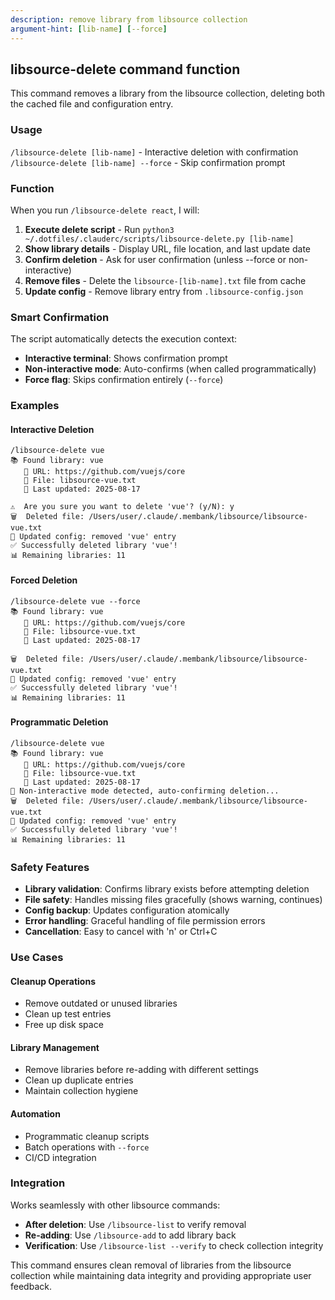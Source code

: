 ```yaml
---
description: remove library from libsource collection
argument-hint: [lib-name] [--force]
---
```


## libsource-delete command function

This command removes a library from the libsource collection, deleting both the cached file and configuration entry.

### Usage

`/libsource-delete [lib-name]`         - Interactive deletion with confirmation
`/libsource-delete [lib-name] --force` - Skip confirmation prompt

### Function

When you run `/libsource-delete react`, I will:

1. **Execute delete script** - Run `python3 ~/.dotfiles/.clauderc/scripts/libsource-delete.py [lib-name]`
2. **Show library details** - Display URL, file location, and last update date
3. **Confirm deletion** - Ask for user confirmation (unless --force or non-interactive)
4. **Remove files** - Delete the `libsource-[lib-name].txt` file from cache
5. **Update config** - Remove library entry from `.libsource-config.json`

### Smart Confirmation

The script automatically detects the execution context:

- **Interactive terminal**: Shows confirmation prompt
- **Non-interactive mode**: Auto-confirms (when called programmatically)
- **Force flag**: Skips confirmation entirely (`--force`)

### Examples

#### Interactive Deletion
```
/libsource-delete vue
📚 Found library: vue
   🔗 URL: https://github.com/vuejs/core
   📁 File: libsource-vue.txt
   📅 Last updated: 2025-08-17

⚠️  Are you sure you want to delete 'vue'? (y/N): y
🗑️  Deleted file: /Users/user/.claude/.membank/libsource/libsource-vue.txt
📝 Updated config: removed 'vue' entry
✅ Successfully deleted library 'vue'!
📊 Remaining libraries: 11
```

#### Forced Deletion
```
/libsource-delete vue --force
📚 Found library: vue
   🔗 URL: https://github.com/vuejs/core
   📁 File: libsource-vue.txt
   📅 Last updated: 2025-08-17

🗑️  Deleted file: /Users/user/.claude/.membank/libsource/libsource-vue.txt
📝 Updated config: removed 'vue' entry
✅ Successfully deleted library 'vue'!
📊 Remaining libraries: 11
```

#### Programmatic Deletion
```
/libsource-delete vue
📚 Found library: vue
   🔗 URL: https://github.com/vuejs/core
   📁 File: libsource-vue.txt
   📅 Last updated: 2025-08-17
🤖 Non-interactive mode detected, auto-confirming deletion...
🗑️  Deleted file: /Users/user/.claude/.membank/libsource/libsource-vue.txt
📝 Updated config: removed 'vue' entry
✅ Successfully deleted library 'vue'!
📊 Remaining libraries: 11
```

### Safety Features

- **Library validation**: Confirms library exists before attempting deletion
- **File safety**: Handles missing files gracefully (shows warning, continues)
- **Config backup**: Updates configuration atomically
- **Error handling**: Graceful handling of file permission errors
- **Cancellation**: Easy to cancel with 'n' or Ctrl+C

### Use Cases

#### Cleanup Operations
- Remove outdated or unused libraries
- Clean up test entries
- Free up disk space

#### Library Management
- Remove libraries before re-adding with different settings
- Clean up duplicate entries
- Maintain collection hygiene

#### Automation
- Programmatic cleanup scripts
- Batch operations with `--force`
- CI/CD integration

### Integration

Works seamlessly with other libsource commands:

- **After deletion**: Use `/libsource-list` to verify removal
- **Re-adding**: Use `/libsource-add` to add library back
- **Verification**: Use `/libsource-list --verify` to check collection integrity

This command ensures clean removal of libraries from the libsource collection while maintaining data integrity and providing appropriate user feedback.